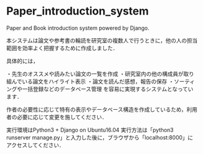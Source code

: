 # Paper_introduction_system
Paper and Book introduction system powered by Django.

本システムは論文や参考書の輪読を研究室の複数人で行うときに，他の人の担当範囲を効率よく把握するために作成しました．

具体的には，

・先生のオススメや読みたい論文の一覧を作成
・研究室内の他の構成員が取り組んでいる論文をハイライト表示
・論文を読んだ感想，報告の保存
・ソーティングや一括登録などのデータベース管理
を容易に実現するシステムとなっています．

作者の必要性に応じて特有の表示やデータベース構造を作成しているため，利用者の必要に応じて変更を施してください．

実行環境はPython3 + Django on Ubuntu16.04
実行方法は「python3 runserver manage.py」と入力した後に，ブラウザから「localhost:8000」にアクセスしてください．
